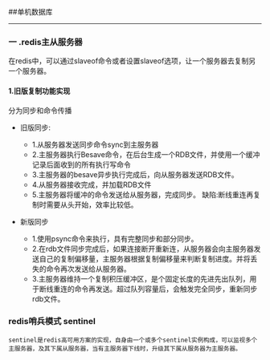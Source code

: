 ##单机数据库

---

### 一 .redis主从服务器
  在redis中，可以通过slaveof命令或者设置slaveof选项，让一个服务器去复制另一个服务器。

#### 1.旧版复制功能实现
  分为同步和命令传播

  * 旧版同步:
    - 1.从服务器发送同步命令sync到主服务器
    - 2.主服务器执行Besave命令，在后台生成一个RDB文件，并使用一个缓冲记录后面收到的所有执行写命令
    - 3.主服务器的besave异步执行完成后，向从服务器发送RDB文件。
    - 4.从服务器接收完成，并加载RDB文件
    - 5.主服务器将缓冲的命令发送给从服务器，完成同步。
  缺陷:断线重连再复制时需要从头开始，效率比较低。
  * 新版同步

    - 1.使用psync命令来执行，具有完整同步和部分同步。
    - 2.在rdb文件同步完成后，如果连接断开重新连，从服务器会向主服务器发送自己的复制偏移量，主服务器根据复制偏移量来判断复制进度。并将丢失的命令再次发送给从服务器。
    - 3.主服务器维持一个复制积压缓冲区，是个固定长度的先进先出队列，用于断线重连的命令再发送。超过队列容量后，会触发完全同步，重新同步rdb文件。

### redis哨兵模式 sentinel

    sentinel是redis高可用方案的实现，自身由一个或多个sentinel实例构成，可以监视多个主服务器，及其下属从服务器，当有主服务器下线时，升级其下属从服务器为主服务器。
